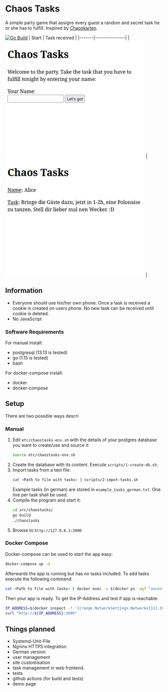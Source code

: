 # Chaos Tasks
A simple party game that assigns every guest a random and secret task he or she has to fulfill. Inspired by [Chaoskarten](https://www.chaoskarten.de/).

[![Go Build](https://github.com/unpeeled/chaos-tasks-game/actions/workflows/go.yml/badge.svg)](https://github.com/unpeeled/chaos-tasks-game/actions/workflows/go.yml)
| Start | Task received |
|-------|---------------|
|![Start Screen](doc/img/start.png) | ![Task Screen](doc/img/task.png) |

## Information
- Everyone should use his/her own phone. Once a task is received a cookie is created on users phone. No new task can be received until cookie is deleted.
- No JavaScript

### Software Requirements

For manual install:

- postgresql (13.13 is tested)
- go (1.15 is tested)
- bash

For docker-compose install:

- docker
- docker-compose

## Setup
There are two possible ways descri
### Manual
1. Edit `etc/chaostasks-env.sh` with the details of your postgres database you want to create/use
   and source it:
    ```bash
    source etc/chaostasks-env.sh
    ```
2. Create the database with its content. Execute `scripts/1-create-db.sh`.
3. Import tasks from a text file:
    ```bash
   cat <Path to file with tasks> | scripts/2-impot-tasks.sh
    ```
    Example tasks (in german) are stored in `example_tasks_german.txt`.
    One line per task shall be used.
4. Compile the program and start it:
    ```bash
    cd src/chaostasks/
    go build
    ./chaostasks
    ```
5. Browse to `http://127.0.0.1:3000`

### Docker Compose
Docker-compose can be used to start the app easy:
```bash
docker-compose up -d
```

Afterwards the app is running but has no tasks included. To add tasks execute the following command: 
```bash
cat <Path to file with tasks> | docker exec -i $(docker ps -aqf "ancestor=chaos-tasks-game_app") /bin/sh /opt/chaostasks/bin/2-import-tasks.sh
```

Then your app is ready. To get the IP-Address and test if app is reachable:
```bash
IP_ADDRESS=$(docker inspect -f '{{range.NetworkSettings.Networks}}{{.IPAddress}}{{end}}' $(docker ps -aqf "ancestor=chaos-tasks-game_app"))
curl "http://${IP_ADDRESS}:3000"
```
## Things planned
- Systemd-Unit-File
- Ngninx HTTPS integration
- German version
- user management
- site customisation
- task management in web frontend.
- tests
- github actions (for build and tests)
- demo page
